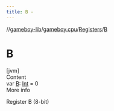 ```yaml
---
title: B -
---
```

//[gameboy-lib](../../index.md)/[gameboy.cpu](../index.md)/[Registers](index.md)/[B](-b.md)



# B  
[jvm]  
Content  
var [B](-b.md): [Int](https://kotlinlang.org/api/latest/jvm/stdlib/kotlin/-int/index.html) = 0  
More info  


Register B (8-bit)

  



